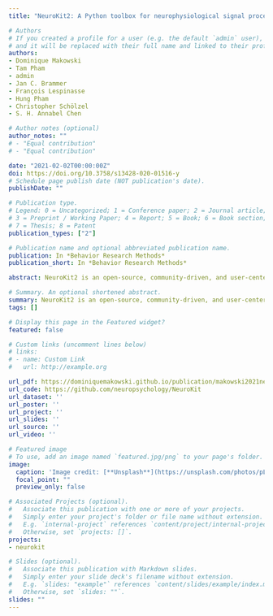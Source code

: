 ```yaml
---
title: "NeuroKit2: A Python toolbox for neurophysiological signal processing"

# Authors
# If you created a profile for a user (e.g. the default `admin` user), write the username (folder name) here 
# and it will be replaced with their full name and linked to their profile.
authors:
- Dominique Makowski
- Tam Pham
- admin
- Jan C. Brammer
- François Lespinasse
- Hung Pham
- Christopher Schölzel
- S. H. Annabel Chen

# Author notes (optional)
author_notes: ""
# - "Equal contribution"
# - "Equal contribution"

date: "2021-02-02T00:00:00Z"
doi: https://doi.org/10.3758/s13428-020-01516-y
# Schedule page publish date (NOT publication's date).
publishDate: ""

# Publication type.
# Legend: 0 = Uncategorized; 1 = Conference paper; 2 = Journal article;
# 3 = Preprint / Working Paper; 4 = Report; 5 = Book; 6 = Book section;
# 7 = Thesis; 8 = Patent
publication_types: ["2"]

# Publication name and optional abbreviated publication name.
publication: In *Behavior Research Methods*
publication_short: In *Behavior Research Methods*

abstract: NeuroKit2 is an open-source, community-driven, and user-centered Python package for neurophysiological signal processing. It provides a comprehensive suite of processing routines for a variety of bodily signals (e.g., ECG, PPG, EDA, EMG, RSP). These processing routines include high-level functions that enable data processing in a few lines of code using validated pipelines, which we illustrate in two examples covering the most typical scenarios, such as an eventrelated paradigm and an interval-related analysis. The package also includes tools for specific processing steps such as rate extraction and filtering methods, offering a trade-off between high-level convenience and fine-tuned control. Its goal is to improve transparency and reproducibility in neurophysiological research, as well as foster exploration and innovation. Its design philosophy is centred on user-experience and accessibility to both novice and advanced users.

# Summary. An optional shortened abstract.
summary: NeuroKit2 is an open-source, community-driven, and user-centered Python package for neurophysiological signal processing. 
tags: []

# Display this page in the Featured widget?
featured: false

# Custom links (uncomment lines below)
# links:
# - name: Custom Link
#   url: http://example.org

url_pdf: https://dominiquemakowski.github.io/publication/makowski2021neurokit/makowski2021neurokit.pdf
url_code: https://github.com/neuropsychology/NeuroKit
url_dataset: ''
url_poster: ''
url_project: ''
url_slides: ''
url_source: ''
url_video: ''

# Featured image
# To use, add an image named `featured.jpg/png` to your page's folder. 
image:
  caption: 'Image credit: [**Unsplash**](https://unsplash.com/photos/pLCdAaMFLTE)'
  focal_point: ""
  preview_only: false

# Associated Projects (optional).
#   Associate this publication with one or more of your projects.
#   Simply enter your project's folder or file name without extension.
#   E.g. `internal-project` references `content/project/internal-project/index.md`.
#   Otherwise, set `projects: []`.
projects:
- neurokit

# Slides (optional).
#   Associate this publication with Markdown slides.
#   Simply enter your slide deck's filename without extension.
#   E.g. `slides: "example"` references `content/slides/example/index.md`.
#   Otherwise, set `slides: ""`.
slides: ""
---
```

